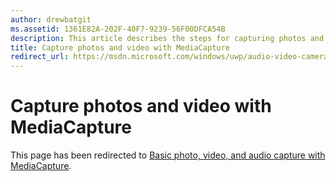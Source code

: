 ```yaml
---
author: drewbatgit
ms.assetid: 1361E82A-202F-40F7-9239-56F00DFCA54B
description: This article describes the steps for capturing photos and video using the MediaCapture API, including initializing and shutting down the MediaCapture and handling changes in device orientation.
title: Capture photos and video with MediaCapture
redirect_url: https://msdn.microsoft.com/windows/uwp/audio-video-camera/basic-photo-video-and-audio-capture-with-mediacapture/
---
```


# Capture photos and video with MediaCapture

This page has been redirected to [Basic photo, video, and audio capture with MediaCapture](basic-photo-video-and-audio-capture-with-MediaCapture.md).
